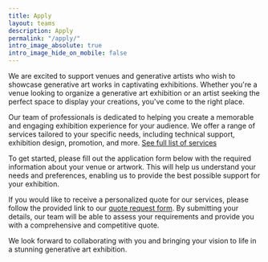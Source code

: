 ```yaml
---
title: Apply
layout: teams
description: Apply
permalink: "/apply/"
intro_image_absolute: true
intro_image_hide_on_mobile: false
---
```


We are excited to support venues and generative artists who wish to showcase generative art works in captivating exhibitions. Whether you're a venue looking to organize a generative art exhibition or an artist seeking the perfect space to display your creations, you've come to the right place.

Our team of professionals is dedicated to helping you create a memorable and engaging exhibition experience for your audience. We offer a range of services tailored to your specific needs, including technical support, exhibition design, promotion, and more. [See full list of services](/services)

To get started, please fill out the application form below with the required information about your venue or artwork. This will help us understand your needs and preferences, enabling us to provide the best possible support for your exhibition.

If you would like to receive a personalized quote for our services, please follow the provided link to our [quote request form](/quote). By submitting your details, our team will be able to assess your requirements and provide you with a comprehensive and competitive quote.

We look forward to collaborating with you and bringing your vision to life in a stunning generative art exhibition.
